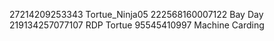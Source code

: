 27214209253343 Tortue_Ninja05
222568160007122 Bay Day
219134257077107 RDP Tortue
95545410997 Machine Carding


